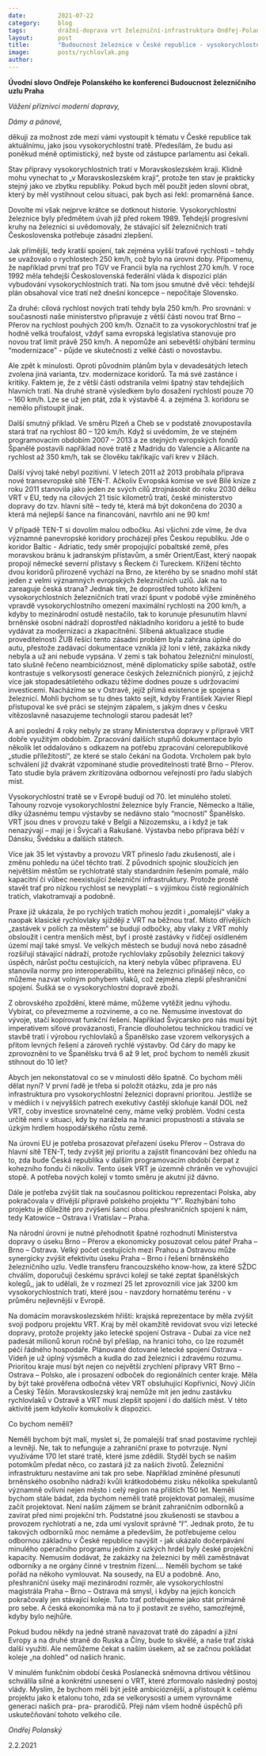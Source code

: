 ```yaml
---
date:         2021-07-22
category:     blog
tags:         drážní-doprava vrt železniční-infrastruktura Ondřej-Polanský
layout:       post
title:        "Budoucnost železnice v České republice - vysokorychlostní tratě"
image:        posts/rychlovlak.png
author:       
---
```



**Úvodní slovo Ondřeje Polanského ke konferenci Budoucnost železničního uzlu Praha**




*Vážení příznivci moderní dopravy,*

*Dámy a pánové,*

děkuji za možnost zde mezi vámi vystoupit k tématu v České republice tak aktuálnímu, jako jsou vysokorychlostní tratě.  Předesílám, že budu asi poněkud méně optimistický, než byste od zástupce parlamentu asi čekali.

Stav přípravy vysokorychlostních tratí v Moravskoslezském kraji. Klidně mohu vynechat to „v Moravskoslezském kraji“, protože ten stav je prakticky stejný  jako ve zbytku republiky. Pokud bych měl použít jeden slovní obrat, který by měl vystihnout celou situaci, pak bych asi řekl: promarněná šance.

Dovolte mi však nejprve krátce se dotknout historie. Vysokorychlostní železnice byly předmětem úvah již před rokem 1989. Tehdejší progresívní kruhy na železnici si uvědomovaly, že stávající síť železničních tratí Československa potřebuje zásadní zlepšení. 

Jak přímější, tedy kratší spojení, tak zejména vyšší traťové rychlosti – tehdy se uvažovalo o rychlostech 250 km/h, což bylo na úrovni doby. Připomenu, že například první trať pro TGV ve Francii byla na rychlost 270 km/h. V roce 1992 měla tehdejší Československá federální vláda k dispozici plán vybudování vysokorychlostních tratí. Na tom jsou smutné dvě věci: tehdejší plán obsahoval více tratí než dnešní koncepce – nepočítaje Slovensko. 

Za druhé: cílová rychlost nových tratí tehdy byla 250 km/h. Pro srovnání: v současnosti naše ministerstvo připravuje z větší části novou trať Brno – Přerov na rychlost pouhých 200 km/h. Označit to za vysokorychlostní trať je hodně velká troufalost, vždyť sama evropská legislativa stanovuje pro novou trať limit právě 250 km/h. A nepomůže ani sebevětší ohýbání termínu “modernizace” - půjde ve skutečnosti z velké části o novostavbu.

Ale zpět k minulosti. Oproti původním plánům byla v devadesátých letech zvolena jiná varianta, tzv. modernizace koridorů. Ta má své zastánce i kritiky. Faktem je, že z větší části odstranila velmi špatný stav tehdejších hlavních tratí. Na druhé straně výsledkem bylo dosažení rychlostí pouze 70 – 160 km/h. Lze se už jen ptát, zda k výstavbě 4. a zejména 3. koridoru se nemělo přistoupit jinak.

Další smutný příklad. Ve směru Plzeň a Cheb se v podstatě znovupostavila stará trať na rychlost 80 – 120 km/h. Když si uvědomím, že ve stejném programovacím obdobím 2007 – 2013 a ze stejných evropských fondů Španělé postavili například nové tratě z Madridu do Valencie a Alicante na rychlost až 350 km/h, tak se člověku takříkajíc vaří krev v žilách. 

Další vývoj také nebyl pozitivní. V letech 2011 až 2013 probíhala příprava nové transevropské sítě TEN-T. Ačkoliv Evropská komise ve své Bílé knize z roku 2011 stanovila jako jeden ze svých cílů ztrojnásobit do roku 2030 délku VRT v EU, tedy na cílových 21 tisíc kilometrů tratí, české ministerstvo dopravy do tzv. hlavní sítě – tedy té, která má být dokončena do 2030 a která má nejlepší šance na financování,  navrhlo ani ne 90 km! 

V případě TEN-T si dovolím malou odbočku. Asi všichni zde víme, že dva významné panevropské koridory procházejí přes Českou republiku. Jde o koridor Baltic - Adriatic, tedy směr propojující pobaltské země, přes moravskou bránu k jadranským přístavům, a směr Orient/East, který naopak propojí německé severní přístavy s Řeckem či Tureckem.  Křížení těchto dvou koridorů přirozeně vychází na Brno, ze kterého by se snadno mohl stát jeden z velmi významných evropských železničních uzlů. Jak na to zareaguje česká strana? Jednak tím, že doprostřed tohoto křížení vysokorychlostních železničních tratí vrazí špunt v podobě výše zmíněného vpravdě vysokorychlostního omezení maximální rychlosti na 200 km/h, a kdyby to mezinárodní ostudě nestačilo, tak to korunuje přesunutím hlavní brněnské osobní nádraží doprostřed nákladního koridoru a ještě to bude vydávat za modernizaci a zkapacitnění. Slíbená aktualizace studie proveditelnosti ŽUB řešící tento zásadní problém byla zahrána úplně do autu, přestože zadávací dokumentace vznikla již loni v létě, zakázka nikdy nebyla a už ani nebude vypsána. V zemi s tak bohatou železniční minulostí, tato slušně řečeno neambicióznost, méně diplomaticky spíše sabotáž, ostře kontrastuje s velkorysostí generace českých železničních pionýrů, z jejichž více jak stopadesátiletého odkazu těžíme dodnes pouze s udržovacími investicemi. Nacházíme se v Ostravě, jejíž přímá existence je spojena s železnicí. Mohli bychom se tu dnes takto sejít, kdyby František Xavier Riepl přistupoval ke své práci se stejným zápalem, s jakým dnes v česku vítězoslavně nasazujeme technologii starou padesát let?

A ani poslední 4 roky nebyly ze strany Ministerstva dopravy v přípravě VRT dobře využitým obdobím. Zpracování dalších stupňů dokumentace bylo několik let oddalováno s odkazem na potřebu zpracování celorepublikové „studie příležitostí“, ze které se stalo čekání na Godota. Vrcholem pak bylo schválení již dvakrát vzpomínané studie proveditelnosti tratě Brno – Přerov. Tato studie byla právem zkritizována odbornou veřejností pro řadu slabých míst. 

Vysokorychlostní tratě se v Evropě budují od 70. let minulého století. Tahouny rozvoje vysokorychlostní železnice byly Francie, Německo a Itálie, díky úžasnému tempu výstavby se nedávno stalo “mocností” Španělsko. VRT jsou dnes v provozu také v Belgii a Nizozemsku, a i když je tak nenazývají – mají je i Švýcaři a Rakušané. Výstavba nebo příprava běží v Dánsku, Švédsku a dalších státech.

Více jak 35 let výstavby a provozu VRT přineslo řadu zkušeností, ale i změnu pohledu na účel těchto tratí. Z původních spojnic sloužících jen největším městům se rychlotratě staly standardním řešením pomalé, málo kapacitní či vůbec neexistující železniční infrastruktury. Protože prostě stavět trať pro nízkou rychlost se nevyplatí – s výjimkou čistě regionálních tratích, vlakotramvají a podobně.

Praxe již ukázala, že po rychlých tratích mohou jezdit i „pomalejší“ vlaky a naopak klasické rychlovlaky sjíždějí z VRT na běžnou trať. Místo dřívějších „zastávek v polích za městem“ se budují odbočky, aby vlaky z VRT mohly obsloužit i centra menších měst, byť i prosté zastávky v řidčeji osídleném území mají také smysl. Ve velkých městech se budují nová nebo zásadně rozšiřují stávající nádraží, protože rychlovlaky způsobily železnici takový úspěch, nárůst počtu cestujících, na který nebyla vůbec připravena. EU stanovila normy pro interoperabilitu, které na železnici přinášejí něco, co můžeme nazvat volným pohybem vlaků, což zejména zlepší přeshraniční spojení. Šušká se o vysokorychlostní dopravě zboží.

Z obrovského zpoždění, které máme, můžeme vytěžit jednu výhodu. Vybírat, co převezmeme a rozvineme, a co ne. Nemusíme investovat do vývoje, stačí kopírovat funkční řešení. Například Švýcarsko pro nás musí být imperativem síťové provázanosti, Francie dlouholetou technickou tradicí ve stavbě tratí i výrobou rychlovlaků a Španělsko zase vzorem velkorysých a přitom levných řešení a zároveň rychlé výstavby. Od čáry do mapy ke zprovoznění to ve Španělsku trvá 6 až 9 let, proč bychom to neměli zkusit stihnout do 10 let?

Abych jen nekonstatoval co se v minulosti dělo špatně. Co bychom měli dělat nyní?
V první řadě je třeba si položit otázku, zda je pro nás infrastruktura pro vysokorychlostní železnici dopravní prioritou. Jestliže se v médiích i v nejvyšších patrech exekutivy častěji skloňuje kanál DOL než VRT, coby investice srovnatelné ceny, máme velký problém. Vodní cesta určitě není v situaci, kdy by narážela na hranici propustnosti a stávala se úzkým hrdlem hospodářského růstu země.

Na úrovni EU je potřeba prosazovat přeřazení úseku Přerov – Ostrava do hlavní sítě TEN-T, tedy zvýšit její prioritu a zajistit financování bez ohledu na to, zda bude Česká republika v dalším programovacím období čerpat z kohezního fondu či nikoliv. Tento úsek VRT je územně chráněn ve vyhovující stopě. A potřeba nových kolejí v tomto směru je akutní již dávno.

Dále je potřeba zvýšit tlak na současnou politickou reprezentaci Polska, aby pokračovala v dřívější přípravě polského projektu “Y”. Rozhýbání toho projektu je  důležité pro zvýšení šancí obou přeshraničních spojení k nám, tedy Katowice – Ostrava i Vratislav – Praha.

Na národní úrovni je nutné přehodnotit špatné rozhodnutí Ministerstva dopravy o úseku Brno – Přerov a ekonomicky posuzovat celou páteř Praha – Brno – Ostrava. Velký počet cestujících mezi Prahou a Ostravou může synergicky zvýšit efektivitu úseku Praha – Brno i řešení brněnského železničního uzlu.
Vedle transferu francouzského know-how, za které SŽDC chválím, doporučuji českému správci kolejí se také zeptat španělských kolegů,, jak to udělali, že v rozmezí 25 let zprovoznili více jak 3200 km vysokorychlostních tratí, které jsou - navzdory hornatému terénu - v průměru nejlevnější v Evropě.

Na domácím moravskoslezském hřišti: krajská reprezentace by měla zvýšit svoji podporu projektu VRT. Kraj by měl okamžitě revidovat svou vizi letecké dopravy, protože projekty jako letecké spojení Ostrava - Dubai za více než padesát milionů korun ročně byl přešlap, na hranici toho, co lze rozumět péčí řádného hospodáře. Plánované dotované letecké spojení Ostrava - Vídeň je už úplný výsměch a kudla do zad železnici i zdravému rozumu. Prioritou kraje musí být nejen co největší zrychlení přípravy VRT Brno – Ostrava – Polsko, ale i prosazení odboček do regionálních center kraje. Měla by být také prověřena odbočná větev VRT obsluhující Kopřivnici, Nový Jičín a Český Těšín. Moravskoslezský kraj nemůže mít jen jednu zastávku rychlovlaků v Ostravě a VRT musí zlepšit spojení i do dalších měst. V této aktivitě jsem kdykoliv komukoliv k dispozici. 

Co bychom neměli?

Neměli bychom být malí, myslet si, že pomalejší trať snad postavíme rychleji a levněji. Ne, tak to nefunguje a zahraniční praxe to potvrzuje. Nyní využíváme 170 let staré tratě, které jsme zdědili. Styděl bych se našim potomkům předat něco, co zastará již za našich životů. Železniční infrastrukturu nestavíme ani tak pro sebe. Například zmíněné přesunutí brněnského osobního nádraží kvůli krátkodobému zisku několika spekulantů významně ovlivní nejen město i celý region na příštích 150 let. 
Neměli bychom stále bádat, zda bychom neměli tratě projektovat pomaleji, musíme začít projektovat. 
Není naším zájmem se bránit zahraničním odborníků a zavírat před nimi projekční trh. Podstatné jsou zkušenosti se stavbou a provozem rychlotratí a ne, zda umí vyslovit správně “ř”. Jednak proto, že tu takových odborníků moc nemáme a především, že potřebujeme celou odbornou základnu v České republice navýšit - jak ukázalo dočerpávání minulého operačního programu jedním z úzkých hrdel byly české  projekční kapacity.
Nemusím dodávat, že zakázky na železnici by měli zaměstnávat odborníky a ne orgány činné v trestním řízení….
Neměli bychom se také pořád na někoho vymlouvat. Na sousedy, na EU a podobně. Ano, přeshraniční úseky mají mezinárodní rozměr, ale vysokorychlostní magistrála Praha – Brno – Ostrava má smysl, i kdyby na jejích koncích pokračovaly jen stávající koleje. Tuto trať potřebujeme jako stát primárně pro sebe. A česká ekonomika má na to ji postavit ze svého, samozřejmě, kdyby bylo nejhůře.

Pokud budou někdy na jedné straně navazovat tratě do západní a jižní Evropy a na druhé straně do Ruska a Číny, bude to skvělé, a naše trať získá další využití. Ale nemůžeme čekat s naším úsekem, až se začnou pokládat koleje „na dohled“ od našich hranic.

V minulém funkčním období česká Poslanecká sněmovna drtivou většinou schválila silné a konkrétní usnesení o VRT, které zformovalo následný postoj vlády. Myslím, že bychom měli být ještě ambicióznější, a přistoupit k celému projektu jako k etalonu toho, zda se velkorysostí a umem vyrovnáme generaci našich pra- pra- prarodičů. Přeji nám všem hodně úspěchů při uskutečňování tohoto velkého cíle.

*Ondřej Polanský*

2.2.2021